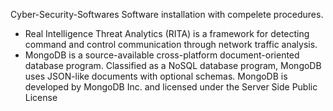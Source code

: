 Cyber-Security-Softwares
Software installation with compelete procedures.

- Real Intelligence Threat Analytics (RITA) is a framework for detecting command and control communication through network traffic analysis.
- MongoDB is a source-available cross-platform document-oriented database program. Classified as a NoSQL database program, MongoDB uses JSON-like documents with optional schemas. MongoDB is developed by MongoDB Inc. and licensed under the Server Side Public License



